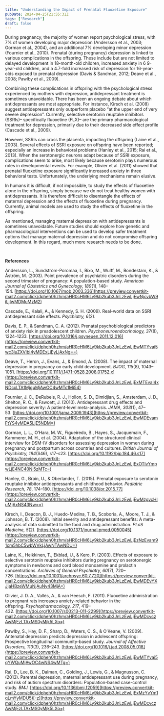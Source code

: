 ```yaml
---
title: "Understanding the Impact of Prenatal Fluoxetine Exposure"
pubDate: 2024-04-25T21:55:31Z
tags: ["Research"]
draft: false
---
```


During pregnancy, the majority of women report psychological stress, with 7% of women developing major depression (Andersson et al., 2003; Gorman et al., 2004), and an additional 7% developing minor depression (Fournier et al., 2010). Prenatal (during pregnancy) depression is linked to various complications in the offspring. These include but are not limited to delayed development in 18-month-old children, increased anxiety in 6 9-year-old children, and a 4.7-fold increased risk of depression for 16-year-olds exposed to prenatal depression (Davis & Sandman, 2012; Deave et al., 2008; Pawlby et al., 2009).

Combining these complications in offspring with the psychological stress experienced by mothers with depression, antidepressant treatment is sometimes unavoidable. There has been an ongoing debate about which antidepressants are most appropriate. For instance, Kirsch et al. (2008) suggest antidepressants only outperform placebo “at the upper end of very severe depression”. Currently, selective serotonin reuptake inhibitors (SSRIs)– specifically fluoxetine (FLX)– are the primary pharmacological treatment for depression, primarily due to their decreased side effect profile (Cascade et al., 2009).

However, SSRIs can cross the placenta, impacting the offspring (Laine et al., 2003). Several effects of SSRI exposure on offspring have been reported; especially an increase in behavioral problems (Hanley et al., 2015; Rai et al., 2013). When the serotonergic neurons adapt because of SSRI exposure, complications seem to arise, most likely because serotonin plays numerous roles in developmental events. For example, Olivier et al. (2011) showed that prenatal fluoxetine exposure significantly increased anxiety in three behavioral tests. Unfortunately, the underlying mechanisms remain elusive.

In humans it is difficult, if not impossible, to study the effects of fluoxetine alone in the offspring, simply because we do not treat healthy women with antidepressants. It is therefore difficult to disentangle the effects of maternal depression and the effects of fluoxetine during pregnancy. Currently, animal models are used to study the effects of fluoxetine in the offspring.

As mentioned, managing maternal depression with antidepressants is sometimes unavoidable. Future studies should explore how genetic and pharmacological interventions can be used to develop safer treatment options that manage maternal depression and do not compromise offspring development. In this regard, much more research needs to be done.

​

**References**

Andersson, L., Sundström-Poromaa, I., Bixo, M., Wulff, M., Bondestam, K., & Åström, M. (2003). Point prevalence of psychiatric disorders during the second trimester of pregnancy: A population-based study. _American Journal of Obstetrics and Gynecology, 189_(1), 148–154. [https://doi.org/10.1067/mob.2003.336](https://preview.convertkit-mail2.com/click/dpheh0hzhm/aHR0cHM6Ly9kb2kub3JnLzEwLjEwNjcvbW9iLjIwMDMuMzM2)​

Cascade, E., Kalali, A., & Kennedy, S. H. (2009). Real-world data on SSRI antidepressant side effects. _Psychiatry, 6_(2).

Davis, E. P., & Sandman, C. A. (2012). Prenatal psychobiological predictors of anxiety risk in preadolescent children. _Psychoneuroendocrinology, 37_(8), 1224–1233. [https://doi.org/10.1016/j.psyneuen.2011.12.016](https://preview.convertkit-mail2.com/click/dpheh0hzhm/aHR0cHM6Ly9kb2kub3JnLzEwLjEwMTYvai5wc3luZXVlbi4yMDExLjEyLjAxNg==)​

Deave, T., Heron, J., Evans, J., & Emond, A. (2008). The impact of maternal depression in pregnancy on early child development. _BJOG, 115_(8), 1043–1051. [https://doi.org/10.1111/j.1471-0528.2008.01752.x](https://preview.convertkit-mail2.com/click/dpheh0hzhm/aHR0cHM6Ly9kb2kub3JnLzEwLjExMTEvai4xNDcxLTA1MjguMjAwOC4wMTc1Mi54)​

Fournier, J. C., DeRubeis, R. J., Hollon, S. D., Dimidjian, S., Amsterdam, J. D., Shelton, R. C., & Fawcett, J. (2010). Antidepressant drug effects and depression severity: A patient-level meta-analysis. _JAMA, 303_(1), 47–53. [https://doi.org/10.1001/jama.2009.1943](https://preview.convertkit-mail2.com/click/dpheh0hzhm/aHR0cHM6Ly9kb2kub3JnLzEwLjEwMDEvamFtYS4yMDA5LjE5NDM=)​

Gorman, L. L., O’Hara, M. W., Figueiredo, B., Hayes, S., Jacquemain, F., Kammerer, M. H., et al. (2004). Adaptation of the structured clinical interview for DSM-IV disorders for assessing depression in women during pregnancy and postpartum across countries and cultures. _British Journal of Psychiatry, 184_(S46), s17–s23. [https://doi.org/10.1192/bjp.184.46.s17](https://preview.convertkit-mail2.com/click/dpheh0hzhm/aHR0cHM6Ly9kb2kub3JnLzEwLjExOTIvYmpwLjE4NC40Ni5zMTc=)​

Hanley, G., Brain, U., & Oberlander, T. (2015). Prenatal exposure to serotonin reuptake inhibitor antidepressants and childhood behavior. _Pediatric Research, 78_, 174–180. [https://doi.org/10.1038/pr.2015.77](https://preview.convertkit-mail2.com/click/dpheh0hzhm/aHR0cHM6Ly9kb2kub3JnLzEwLjEwMzgvcHIuMjAxNS43Nw==)​

Kirsch, I., Deacon, B. J., Huedo-Medina, T. B., Scoboria, A., Moore, T. J., & Johnson, B. T. (2008). Initial severity and antidepressant benefits: A meta-analysis of data submitted to the food and drug administration. _PLoS Medicine, 5_(2). [https://doi.org/10.1371/journal.pmed.0050045](https://preview.convertkit-mail2.com/click/dpheh0hzhm/aHR0cHM6Ly9kb2kub3JnLzEwLjEzNzEvam91cm5hbC5wbWVkLjAwNTAwNDU=)​

Laine, K., Heikkinen, T., Ekblad, U., & Kero, P. (2003). Effects of exposure to selective serotonin reuptake inhibitors during pregnancy on serotonergic symptoms in newborns and cord blood monoamine and prolactin concentrations. _Archives of General Psychiatry, 60_(7), 720–726. [https://doi.org/10.1001/archpsyc.60.7.720](https://preview.convertkit-mail2.com/click/dpheh0hzhm/aHR0cHM6Ly9kb2kub3JnLzEwLjEwMDEvYXJjaHBzeWMuNjAuNy43MjA=)​

Olivier, J. D. A., Vallès, A., & van Heesch, F. (2011). Fluoxetine administration to pregnant rats increases anxiety-related behavior in the offspring. _Psychopharmacology, 217_, 419–432. [https://doi.org/10.1007/s00213-011-2299](https://preview.convertkit-mail2.com/click/dpheh0hzhm/aHR0cHM6Ly9kb2kub3JnLzEwLjEwMDcvczAwMjEzLTAxMS0yMjk5LXo=)​

Pawlby, S., Hay, D. F., Sharp, D., Waters, C. S., & O’Keane, V. (2009). Antenatal depression predicts depression in adolescent offspring: Prospective longitudinal community-based study. _Journal of Affective Disorders, 113_(3), 236–243. [https://doi.org/10.1016/j.jad.2008.05.018](https://preview.convertkit-mail2.com/click/dpheh0hzhm/aHR0cHM6Ly9kb2kub3JnLzEwLjEwMTYvai5qYWQuMjAwOC4wNS4wMTg=)​

Rai, D., Lee, B. K., Dalman, C., Golding, J., Lewis, G., & Magnusson, C. (2013). Parental depression, maternal antidepressant use during pregnancy, and risk of autism spectrum disorders: Population-based case-control study. _BMJ._ [https://doi.org/10.1136/bmj.f2059](https://preview.convertkit-mail2.com/click/dpheh0hzhm/aHR0cHM6Ly9kb2kub3JnLzEwLjExMzYvYm1qLmYyMDU5)​[-z](https://preview.convertkit-mail2.com/click/dpheh0hzhm/aHR0cHM6Ly9kb2kub3JnLzEwLjEwMDcvczAwMjEzLTAxMS0yMjk5LXo=)